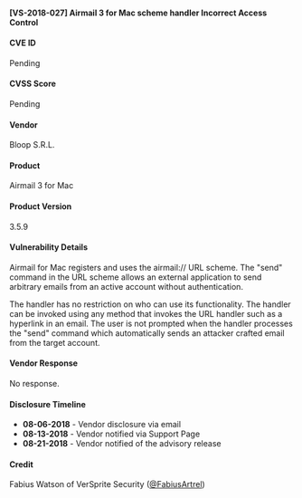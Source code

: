 #### [VS-2018-027] Airmail 3 for Mac scheme handler Incorrect Access Control

#### CVE ID
Pending

#### CVSS Score
Pending

#### Vendor
Bloop S.R.L.

#### Product
Airmail 3 for Mac

#### Product Version
3.5.9

#### Vulnerability Details

Airmail for Mac registers and uses the airmail:// URL scheme. The "send" command in the URL scheme allows an external application to send arbitrary emails from an active account without authentication.

The handler has no restriction on who can use its functionality. The handler can be invoked using any method that invokes the URL handler such as a hyperlink in an email. The user is not prompted when the handler processes the "send" command which automatically sends an attacker crafted email from the target account.

#### Vendor Response
No response.

#### Disclosure Timeline		
 		
* **08-06-2018** - Vendor disclosure via email
* **08-13-2018** - Vendor notified via Support Page
* **08-21-2018** - Vendor notified of the advisory release
 		
#### Credit
Fabius Watson of VerSprite Security
([@FabiusArtrel](https://twitter.com/FabiusArtrel))
